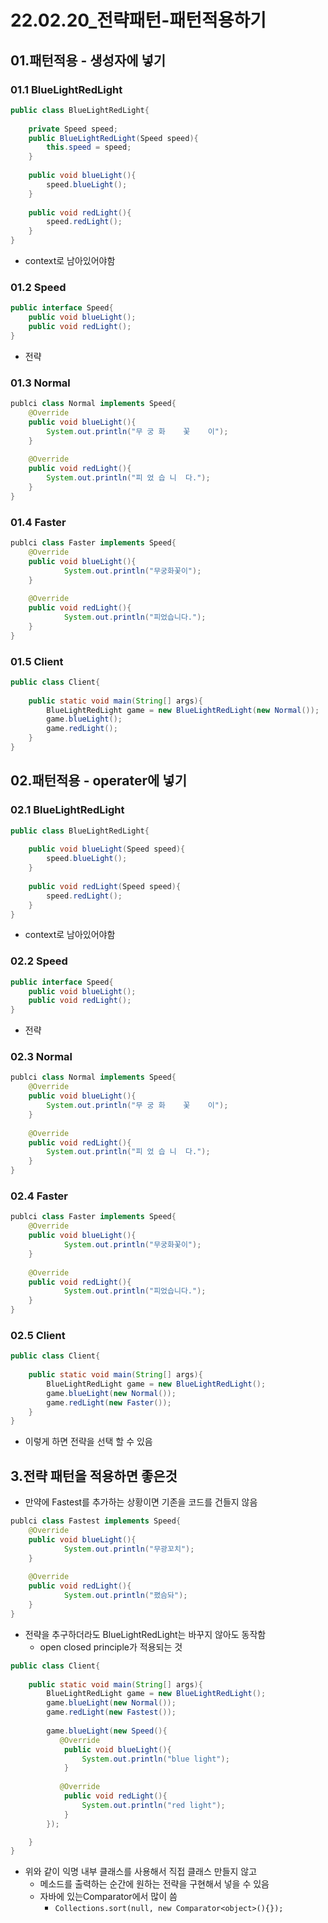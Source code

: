 # 22.02.20_전략패턴-패턴적용하기

## 01.패턴적용 - 생성자에  넣기

### 01.1 BlueLightRedLight

```java
public class BlueLightRedLight{
    
    private Speed speed;
    public BlueLightRedLight(Speed speed){
        this.speed = speed;
    }
    
    public void blueLight(){
        speed.blueLight();
	}
    
    public void redLight(){
        speed.redLight();
	}
}
```

- context로 남아있어야함

### 01.2 Speed

```java
public interface Speed{
    public void blueLight();
    public void redLight();
}
```

- 전략

### 01.3 Normal

```java
publci class Normal implements Speed{
    @Override
    public void blueLight(){
        System.out.println("무 궁 화    꽃    이");
	}
    
    @Override
    public void redLight(){
        System.out.println("피 었 습 니  다.");
    }
}
```

### 01.4 Faster

```java
publci class Faster implements Speed{
    @Override
    public void blueLight(){
         	System.out.println("무궁화꽃이");
	}
    
    @Override
    public void redLight(){
        	System.out.println("피었습니다.");
    }
}
```

 ### 01.5 Client

```java
public class Client{
    
    public static void main(String[] args){
		BlueLightRedLight game = new BlueLightRedLight(new Normal());
        game.blueLight();
        game.redLight();
    }
}
```

## 02.패턴적용 - operater에 넣기

### 02.1 BlueLightRedLight

```java
public class BlueLightRedLight{
       
    public void blueLight(Speed speed){
        speed.blueLight();
	}
    
    public void redLight(Speed speed){
        speed.redLight();
	}
}
```

- context로 남아있어야함

### 02.2 Speed

```java
public interface Speed{
    public void blueLight();
    public void redLight();
}
```

- 전략

### 02.3 Normal

```java
publci class Normal implements Speed{
    @Override
    public void blueLight(){
        System.out.println("무 궁 화    꽃    이");
	}
    
    @Override
    public void redLight(){
        System.out.println("피 었 습 니  다.");
    }
}
```

### 02.4 Faster

```java
publci class Faster implements Speed{
    @Override
    public void blueLight(){
         	System.out.println("무궁화꽃이");
	}
    
    @Override
    public void redLight(){
        	System.out.println("피었습니다.");
    }
}
```

 ### 02.5 Client

```java
public class Client{
    
    public static void main(String[] args){
		BlueLightRedLight game = new BlueLightRedLight();
        game.blueLight(new Normal());
        game.redLight(new Faster());
    }
}
```

- 이렇게 하면 전략을 선택 할 수 있음

## 3.전략 패턴을 적용하면 좋은것

- 만약에 Fastest를 추가하는 상황이면 기존을 코드를 건들지 않음 

```java
publci class Fastest implements Speed{
    @Override
    public void blueLight(){
         	System.out.println("무광꼬치");
	}
    
    @Override
    public void redLight(){
         	System.out.println("폈슴돠");
    }
}
```

- 전략을 추구하더라도 BlueLightRedLight는 바꾸지 않아도 동작함
  - open closed principle가 적용되는 것

```java
public class Client{
    
    public static void main(String[] args){
		BlueLightRedLight game = new BlueLightRedLight();
        game.blueLight(new Normal());
        game.redLight(new Fastest());
        
        game.blueLight(new Speed(){
           @Override
            public void blueLight(){
                System.out.println("blue light");
            }
            
           @Override
            public void redLight(){
                System.out.println("red light");
            }
        });

    }
}
```

- 위와 같이 익명 내부 클래스를 사용해서 직접 클래스 만들지 않고 
  - 메소드를 출력하는 순간에 원하는 전략을 구현해서 넣을 수 있음
  - 자바에 있는Comparator에서 많이 씀
    - `Collections.sort(null, new Comparator<object>(){});`